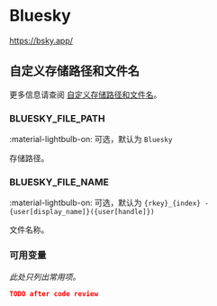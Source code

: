 # Bluesky

<https://bsky.app/>

## 自定义存储路径和文件名

更多信息请查阅 [自定义存储路径和文件名](./index.zh.md/#customizing-storage-path--file-name)。

### BLUESKY_FILE_PATH

:material-lightbulb-on: 可选，默认为 `Bluesky`

存储路径。

### BLUESKY_FILE_NAME

:material-lightbulb-on: 可选，默认为 `{rkey}_{index} - {user[display_name]}({user[handle]})`

文件名称。

### 可用变量

_此处只列出常用项。_

```json
TODO after code review
```
